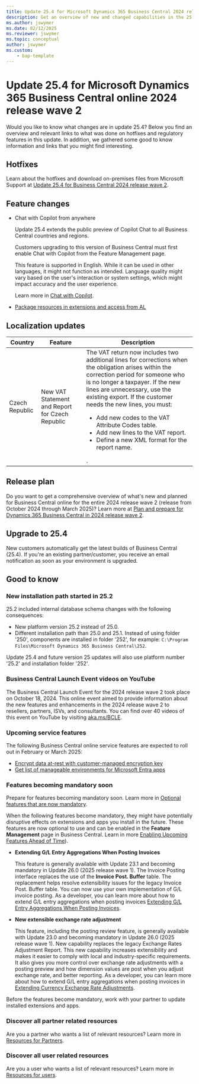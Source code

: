 ```yaml
---
title: Update 25.4 for Microsoft Dynamics 365 Business Central 2024 release wave 2
description: Get an overview of new and changed capabilities in the 25.4 update of Business Central online, which is part of 2024 release wave 2.
ms.author: jswymer
ms.date: 02/12/2025
ms.reviewer: jswymer
ms.topic: conceptual
author: jswymer
ms.custom: 
    - bap-template
---
```


# Update 25.4 for Microsoft Dynamics 365 Business Central online 2024 release wave 2

Would you like to know what changes are in update 25.4? Below you find an overview and relevant links to what was done on hotfixes and regulatory features in this update. In addition, we gathered some good to know information and links that you might find interesting.

## Hotfixes

Learn about the hotfixes and download on-premises files from Microsoft Support at [Update 25.4 for Business Central 2024 release wave 2](https://support.microsoft.com/help/5052987).

## Feature changes

- Chat with Copilot from anywhere

  Update 25.4 extends the public preview of Copilot Chat to all Business Central countries and regions. 

  Customers upgrading to this version of Business Central must first enable Chat with Copilot from the Feature Management page. 

  This feature is supported in English. While it can be used in other languages, it might not function as intended. Language quality might vary based on the user's interaction or system settings, which might impact accuracy and the user experience.

  Learn more in [Chat with Copilot](/dynamics365/business-central/chat-with-copilot).

- [Package resources in extensions and access from AL](/dynamics365/release-plan/2024wave2/smb/dynamics365-business-central/package-resources-extensions-access-al)

## Localization updates

|Country|Feature|Description|
|-|-|-|
|Czech Republic|New VAT Statement and Report for Czech Republic|The VAT return now includes two additional lines for corrections when the obligation arises within the correction period for someone who is no longer a taxpayer.  If the new lines are unnecessary, use the existing export. If the customer needs the new lines, you must:<ul><li>Add new codes to the VAT Attribute Codes table.</li><li>Add new lines to the VAT report.</li><li>Define a new XML format for the report name.</li></ul>.|

## Release plan

Do you want to get a comprehensive overview of what's new and planned for Business Central online for the entire 2024 release wave 2 (release from October 2024 through March 2025)? Learn more at [Plan and prepare for Dynamics 365 Business Central in 2024 release wave 2](/dynamics365/release-plan/2024wave2/smb/dynamics365-business-central/)<!--(https://aka.ms/BCReleasePlan)-->.

## Upgrade to 25.4

New customers automatically get the latest builds of Business Central (25.4). If you're an existing partner/customer, you receive an email notification as soon as your environment is upgraded.

## Good to know

### New installation path started in 25.2

25.2 included internal database schema changes with the following consequences:

- New platform version 25.2 instead of 25.0.
- Different installation path than 25.0 and 25.1. Instead of using folder '250', components are installed in folder '252', for example: `C:\Program Files\Microsoft Dynamics 365 Business Central\252`.

Update 25.4 and future version 25 updates will also use platform number '25.2' and installation folder '252'.

### Business Central Launch Event videos on YouTube

The Business Central Launch Event for the 2024 release wave 2 took place on October 18, 2024. This online event aimed to provide information about the new features and enhancements in the 2024 release wave 2 to resellers, partners, ISVs, and consultants. You can find over 40 videos of this event on YouTube by visiting [aka.ms/BCLE](https://aka.ms/BCLE).

### Upcoming service features

The following Business Central online service features are expected to roll out in February or March 2025:

- [Encrypt data at-rest with customer-managed encryption key](/dynamics365/release-plan/2024wave2/smb/dynamics365-business-central/encrypt-data-at-rest-customer-managed-encryption-key)
- [Get list of manageable environments for Microsoft Entra apps](/dynamics365/release-plan/2024wave2/smb/dynamics365-business-central/get-list-manageable-environments-entra-apps)

### Features becoming mandatory soon

Prepare for features becoming mandatory soon. Learn more in [Optional features that are now mandatory](https://aka.ms/BCFeatureMgmt).

When the following features become mandatory, they might have potentially disruptive effects on extensions and apps you install in the future. These features are now optional to use and can be enabled in the **Feature Management** page in Business Central. Learn in more [Enabling Upcoming Features Ahead of Time](../administration/feature-management.md)).

- **Extending G/L Entry Aggregations When Posting Invoices**

   This feature is generally available with Update 23.1 and becoming mandatory in Update 26.0 (2025 release wave 1). The Invoice Posting interface replaces the use of the **Invoice Post. Buffer** table. The replacement helps resolve extensibility issues for the legacy Invoice Post. Buffer table. You can now use your own implementation of G/L invoice posting. As a developer, you can learn more about how to extend G/L entry aggregations when posting invoices [Extending G/L Entry Aggregations When Posting Invoices](../developer/devenv-invoice-posting-example.md).

- **New extensible exchange rate adjustment**

   This feature, including the posting review feature, is generally available with Update 23.0 and becoming mandatory in Update 26.0 (2025 release wave 1). New capability replaces the legacy Exchange Rates Adjustment Report. This new capability increases extensibility and makes it easier to comply with local and industry-specific requirements. It also gives you more control over exchange rate adjustments with a posting preview and how dimension values are post when you adjust exchange rate, and better reporting. As a developer, you can learn more about how to extend G/L entry aggregations when posting invoices in [Extending Currency Exchange Rate Adjustments](../developer/devenv-extend-exchange-rates.md).

Before the features become mandatory, work with your partner to update installed extensions and apps.

### Discover all partner related resources

Are you a partner who wants a list of relevant resources? Learn more in [Resources for Partners](https://aka.ms/BCAll).

### Discover all user related resources

Are you a user who wants a list of relevant resources? Learn more in [Resources for users](https://aka.ms/BCUsers).  
